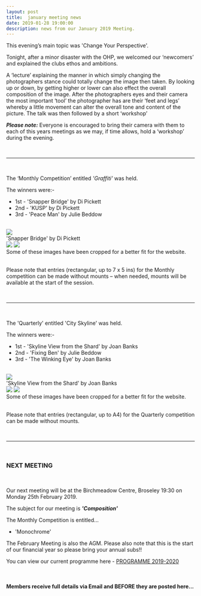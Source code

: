 ```yaml
---
layout: post
title:  january meeting news
date: 2019-01-28 19:00:00
description: news from our January 2019 Meeting.
---
```


This evening’s main topic was 'Change Your Perspective'. 

Tonight, after a minor disaster with the OHP, we welcomed our ‘newcomers’ and explained the clubs ethos and ambitions. 

A ‘lecture’ explaining the manner in which simply changing the photographers stance could totally change the image then taken. By looking up or down, by getting higher or lower can also effect the overall composition of the image. After the photographers eyes and their camera the most important ‘tool’ the photographer has are their ‘feet and legs’ whereby a little movement can alter the overall tone and content of the picture. The talk was then followed by a short ‘workshop’

<strong>*Please note:*</strong> Everyone is encouraged to bring their camera with them to each of this years meetings as we may, if time allows, hold a ‘workshop’ during the evening.

<br>

<hr>

<br>

The ‘Monthly Competition’ entitled *'Graffiti'* was held.

The winners were:-

<ul>
	<li>1st - 'Snapper Bridge' by Di Pickett</li>
	<li>2nd - 'KUSP' by Di Pickett</li>
	<li>3rd - 'Peace Man' by Julie Beddow</li>
</ul>

<br>

<div class="img_row">
	<img class="col three" src="{{ site.baseurl }}/assets/img/SnapperBridge.jpg">
</div>
<div class="col three caption">
	'Snapper Bridge' by Di Pickett
</div>

<div class="img_row">
	<img class="col two" src="{{ site.baseurl }}/assets/img/KUSP.jpg">
	<img class="col one" src="{{ site.baseurl }}/assets/img/PeaceMan.jpg">
</div>
<div class="col three caption">
	Some of these images have been cropped for a better fit for the website.
</div>

<br>

Please note that entries (rectangular, up to 7 x 5 ins) for the Monthly competition can be made without mounts – when needed, mounts will be available at the start of the session. 

<br>

<hr>

<br>

The 'Quarterly' entitled 'City Skyline' was held.

The winners were:-

<ul>
	<li>1st - 'Skyline View from the Shard' by Joan Banks</li>
	<li>2nd - 'Fixing Ben' by Julie Beddow</li>
	<li>3rd - 'The Winking Eye' by Joan Banks</li>
</ul>

<br>

<div class="img_row">
	<img class="col three" src="{{ site.baseurl }}/assets/img/ShardSkyLine.jpg">
</div>
<div class="col three caption">
	'Skyline View from the Shard' by Joan Banks
</div>

<div class="img_row">
	<img class="col two" src="{{ site.baseurl }}/assets/img/FixingBen.jpg">
	<img class="col one" src="{{ site.baseurl }}/assets/img/TheWinkingEye.jpg">
</div>
<div class="col three caption">
	Some of these images have been cropped for a better fit for the website.
</div>

<br>

Please note that entries (rectangular, up to A4) for the Quarterly competition can be made without mounts. 

<br>

<hr>

<br>

### NEXT MEETING
<br>

Our next meeting will be at the Birchmeadow Centre, Broseley 19:30 on Monday 25th February 2019. 

The subject for our meeting is <strong>*'Composition'*</strong>

The Monthly Competition is entitled...
<ul>
<li>'Monochrome'</li>
</ul>

The February Meeting is also the AGM. Please also note that this is the start of our financial year so please bring your annual subs!!

You can view our current programme here - <a href="{{ site.baseurl }}/programme/2018-02-01-Forward-Programme-2019-2020">PROGRAMME 2019-2020</a>

<br>

#### Members receive full details via Email and BEFORE they are posted here...